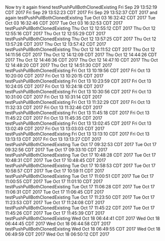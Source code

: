 Now try it
again
friend
testPushPullBothClonedExisting Fri Sep 29 13:52:19 CDT 2017
Fri Sep 29 13:52:23 CDT 2017
Fri Sep 29 13:52:37 CDT 2017
and again
testPushPullBothClonedExisting Tue Oct 03 16:32:42 CDT 2017
Tue Oct 03 16:32:46 CDT 2017
Tue Oct 03 16:32:53 CDT 2017
testPushPullBothClonedExisting Thu Oct 12 12:55:12 CDT 2017
Thu Oct 12 12:55:16 CDT 2017
Thu Oct 12 12:55:29 CDT 2017
testPushPullBothClonedExisting Thu Oct 12 13:57:25 CDT 2017
Thu Oct 12 13:57:28 CDT 2017
Thu Oct 12 13:57:42 CDT 2017
testPushPullBothClonedExisting Thu Oct 12 14:11:52 CDT 2017
Thu Oct 12 14:11:56 CDT 2017
Thu Oct 12 14:12:09 CDT 2017
Thu Oct 12 14:44:26 CDT 2017
Thu Oct 12 14:46:36 CDT 2017
Thu Oct 12 14:47:10 CDT 2017
Thu Oct 12 14:48:20 CDT 2017
Thu Oct 12 14:51:30 CDT 2017
testPushPullBothClonedExisting Fri Oct 13 10:19:56 CDT 2017
Fri Oct 13 10:20:00 CDT 2017
Fri Oct 13 10:20:15 CDT 2017
testPushPullBothClonedExisting Fri Oct 13 10:23:59 CDT 2017
Fri Oct 13 10:24:05 CDT 2017
Fri Oct 13 10:24:18 CDT 2017
testPushPullBothClonedExisting Fri Oct 13 10:30:56 CDT 2017
Fri Oct 13 10:31:00 CDT 2017
Fri Oct 13 10:31:14 CDT 2017
testPushPullBothClonedExisting Fri Oct 13 11:32:29 CDT 2017
Fri Oct 13 11:32:33 CDT 2017
Fri Oct 13 11:32:46 CDT 2017
testPushPullBothClonedExisting Fri Oct 13 11:45:18 CDT 2017
Fri Oct 13 11:45:22 CDT 2017
Fri Oct 13 11:45:35 CDT 2017
testPushPullBothClonedExisting Fri Oct 13 13:02:45 CDT 2017
Fri Oct 13 13:02:49 CDT 2017
Fri Oct 13 13:03:03 CDT 2017
testPushPullBothClonedExisting Fri Oct 13 13:13:10 CDT 2017
Fri Oct 13 13:13:13 CDT 2017
Fri Oct 13 13:13:27 CDT 2017
testPushPullBothClonedExisting Tue Oct 17 09:32:53 CDT 2017
Tue Oct 17 09:32:56 CDT 2017
Tue Oct 17 09:33:10 CDT 2017
testPushPullBothClonedExisting Tue Oct 17 10:48:28 CDT 2017
Tue Oct 17 10:48:31 CDT 2017
Tue Oct 17 10:48:45 CDT 2017
testPushPullBothClonedExisting Tue Oct 17 10:58:53 CDT 2017
Tue Oct 17 10:58:57 CDT 2017
Tue Oct 17 10:59:11 CDT 2017
testPushPullBothClonedExisting Tue Oct 17 11:00:51 CDT 2017
Tue Oct 17 11:00:55 CDT 2017
Tue Oct 17 11:01:10 CDT 2017
testPushPullBothClonedExisting Tue Oct 17 11:06:28 CDT 2017
Tue Oct 17 11:06:31 CDT 2017
Tue Oct 17 11:06:45 CDT 2017
testPushPullBothClonedExisting Tue Oct 17 11:23:50 CDT 2017
Tue Oct 17 11:23:53 CDT 2017
Tue Oct 17 11:24:08 CDT 2017
testPushPullBothClonedExisting Tue Oct 17 11:45:22 CDT 2017
Tue Oct 17 11:45:26 CDT 2017
Tue Oct 17 11:45:39 CDT 2017
testPushPullBothClonedExisting Wed Oct 18 06:44:41 CDT 2017
Wed Oct 18 06:44:45 CDT 2017
Wed Oct 18 06:44:58 CDT 2017
testPushPullBothClonedExisting Wed Oct 18 06:49:55 CDT 2017
Wed Oct 18 06:49:59 CDT 2017
Wed Oct 18 06:50:12 CDT 2017
